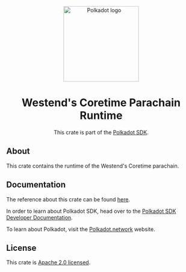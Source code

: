 <div align="center">

<img src="https://raw.githubusercontent.com/paritytech/polkadot-sdk/rzadp/readmes/docs/images/Polkadot_Logo_Horizontal_Pink_BlackOnWhite.png" alt="Polkadot logo" width="200">

# Westend's Coretime Parachain Runtime

This crate is part of the [Polkadot SDK](https://github.com/paritytech/polkadot-sdk/).

</div>

## About

This crate contains the runtime of the Westend's Coretime parachain.

## Documentation

The reference about this crate can be found [here](https://paritytech.github.io/polkadot-sdk/master/coretime_westend_runtime).

In order to learn about Polkadot SDK, head over to the [Polkadot SDK Developer Documentation](https://paritytech.github.io/polkadot-sdk/master/polkadot_sdk_docs/index.html).

To learn about Polkadot, visit the [Polkadot.network](https://polkadot.network/) website.

## License

This crate is [Apache 2.0 licensed](https://spdx.org/licenses/Apache-2.0.html).
